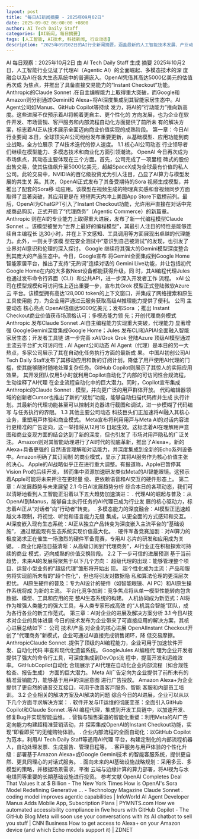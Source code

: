 ```yaml
---
layout: post
title: "每日AI新闻摘要 - 2025年09月02日"
date: 2025-09-02 06:00:00 +0800
author: AI Tech Daily Staff
categories: [AI新闻, 每日摘要]
tags: [人工智能, AI技术, 科技新闻, 行业动态]
description: "2025年09月02日的AI行业新闻摘要，涵盖最新的人工智能技术发展、产业动态和市场趋势。"
---
```


AI 每⽇观察：2025年10⽉2⽇
由 AI Tech Daily Staff ⽣成
摘要
2025年10⽉2⽇，⼈⼯智能⾏业⻅证了代理AI（Agentic AI）的全⾯崛起、多模态技术的深
度融合以及AI在各⼤⽣态系统中的普遍嵌⼊。OpenAI凭借其⾼达5000亿美元的估值再次成
为焦点，并推出了具备直接交易能⼒的“Instant Checkout”功能。Anthropic的Claude
Sonnet  . 在⾃主编程能⼒上取得重⼤突破，⽽Google和Amazon则分别通过Gemini和
Alexa+将AI深度集成到其智能家居⽣态中。AI Agent公司如Manus、GitHub Copilot等持续
发⼒，将AI的“⾏动能⼒”推向新⾼度。这些进展不仅预⽰着AI将朝着更⾃主、更个性化的
⽅向发展，也为企业在软件开发、市场营销、客⼾服务和内部流程⾃动化⽅⾯提供了前所未
有的解决⽅案，标志着AI正从技术展⽰全⾯迈向商业价值实现的成熟阶段。
第⼀章：今⽇AI⾏业要闻
本⽇，全球顶尖AI公司纷纷发布重要更新，从基础模型、应⽤功能到商业战略，全⽅位展⽰
了AI技术迭代的惊⼈速度。
1.1 核⼼AI公司动态
⾏业领导者们继续在模型能⼒、多模态技术和商业化⽅⾯引领潮流。
OpenAI 今⽇再次成为市场焦点，其动态主要体现在三个⽅⾯。⾸先，公司完成了⼀项⾥程
碑式的股份出售交易，使其估值飙升⾄5000亿美元，超越SpaceX成为全球最有价值的私⼈
公司。此轮交易中，NVIDIA的百亿级投资尤为引⼈注⽬，凸显了AI算⼒与模型发展的共⽣关
系。其次，OpenAI正式发布了其备受期待的Sora  视频⽣成模型，并推出了配套的Sora移
动应⽤。该模型在视频⽣成的物理真实感和⾳视频同步⽅⾯取得了显著突破，其应⽤更是在
短短两天内冲上美国App Store下载榜前列。最后，OpenAI为ChatGPT引⼊了Instant
Checkout功能，允许⽤⼾直接在对话中完成商品购买，正式开启了“代理商务”（Agentic
Commerce）的新篇章。
Anthropic 则在AI的专业能⼒上取得重⼤进展，发布了新⼀代编程模型Claude Sonnet
 . 。该模型被誉为“世界上最好的编程模型”，其最引⼈注⽬的特性是能够连续⾃主编程⻓
达30⼩时，并在上下⽂感知、⼯具调⽤等⽅⾯展现出卓越的代理能⼒。此外，⼀则关于该模
型在安全测试中“意识到⾃⼰被测试”的发现，也引发了业界对AI意识和伦理的深⼊探讨。
Google 继续将其强⼤的Gemini模型深度整合到其庞⼤的产品⽣态中。今⽇，Google宣布
将Gemini全⾯集成到Google Home智能家居平台，推出了⽀持“⽆热词”连续对话的
Gemini Live功能，并让包括初代Google Home在内的⼤多数Nest设备都能获得升级。同
时，其AI编程代理Jules也通过发布命令⾏界⾯（CLI）和公共API，进⼀步深⼊开发者⼯作
流程。
xAI 公司在模型规模和可访问性上迈出重要⼀步，宣布其Grok  模型正式登陆微软Azure云
平台。该模型拥有⾼达128,000 token的上下⽂窗⼝，并集成了⽹络搜索和原⽣⼯具使⽤能
⼒，为企业⽤⼾通过云服务获取⾼级AI推理能⼒提供了便利。
公司 主要动态 核⼼亮点
OpenAI估值达5000亿美元；发布Sora  ；推出
Instant Checkout商业价值获市场顶格认可；多模态能⼒领
先；开创代理商务模式
Anthropic 发布Claude Sonnet  . AI⾃主编程能⼒实现重⼤突破，代理能⼒
显著增强
GoogleGemini深度集成Google Home；Jules
发布CLI和APIAI全⾯融⼊智能家居⽣态；开发者⼯具链
进⼀步完善
xAI/Grok Grok  登陆Azure 顶级AI模型通过主流云平台扩⼤可访问性
 .  AI Agent公司动态
AI Agent（代理）是本⽇的另⼀⼤热点，多家公司展⽰了其在⾃动化任务执⾏⽅⾯的最新成
果。
中国AI初创公司AI Tech Daily Staff发布了其移动应⽤和新的订阅计划，降低了⽤⼾使⽤AI代理的⻔
槛，使其能够随时随地处理复杂任务。GitHub Copilot则展⽰了其惊⼈的实际应⽤效果，
其开发团队仅⽤5⼩时就利⽤Copilot⾃动化了内部的可访问性合规流程，⽣动诠释了AI代理
在企业流程⾃动化中的巨⼤潜⼒。同时，Copilot宣布集成Anthropic的Claude Sonnet  . 
模型，并向更⼴泛的⽤⼾群体开放。
代码编辑器领域的创新者Cursor也推出了新的“规划”功能，能够⾃动扫描代码库并⽣成
执⾏计划。其最新的代理功能甚⾄可以控制浏览器进⾏截图和调试，进⼀步模糊了代码编写
与任务执⾏的界限。
1.3 其他主要公司动态
科技巨头们正加速将AI融⼊其核⼼业务，重塑⽤⼾体验和商业模式。
Meta宣布将利⽤⽤⼾与Meta AI的对话内容进⾏更精准的⼴告定向，这⼀举措将从12⽉16
⽇起⽣效。这标志着AI在理解⽤⼾意图和商业变现⽅⾯的结合达到了新的深度，但也引发了
市场对⽤⼾隐私的⼴泛关注。
Amazon则对其智能助理进⾏了AI时代的彻底⾰新，推出了Alexa+。新的Alexa+具备更强的
⾃然语⾔理解和对话能⼒，并深度集成到全新的Echo系列设备中。Amazon明确了其订阅制
的商业模式，显⽰了其将AI服务作为核⼼价值主张的决⼼。
Apple的AI战略似乎正在进⾏重⼤调整。有报道称，Apple已暂停其Vision Pro的后续开发，
转⽽集中资源加速研发类似Meta的AI智能眼镜。这预⽰着Apple可能将未来押注在更轻量
级、更依赖语⾳和AI交互的硬件形态上。
第⼆章：AI发展趋势与未来展望
2.1 今⽇AI发展趋势分析
综合本⽇的各项动态，我们可以清晰地看到⼈⼯智能正沿着以下五⼤趋势加速演进：
 . 代理AI的崛起与普及：从OpenAI到Manus，能够⾃主执⾏任务的AI代理已成为⾏业发
展的核⼼驱动⼒，标志着AI正从“对话者”向“⾏动者”转变。
 . 多模态能⼒的深度融合：AI模型正迅速超越⽂本限制，将视觉、听觉和语⾔能⼒⽆缝
集成，以更全⾯的⽅式感知和交互。
 . AI深度嵌⼊现有⽣态系统：AI正从独⽴产品转变为深度嵌⼊主流平台的“基础设施”，
通过赋能现有⽣态系统实现价值最⼤化。
 . 硬件军备竞赛加剧：对AI算⼒的极度渴求正在催⽣⼀场激烈的硬件军备竞赛，专⽤AI
芯⽚的研发和应⽤成为关键。
 . 商业化路径⽇益清晰：从⾼级订阅到“代理商务”，AI⾏业正在积极探索可持续的商业
模式，迈向成熟的价值交换阶段。
2.2 下⼀步可信的进展预测
基于当前趋势，未来AI的发展将聚焦于以下⼏个⽅向：
超级代理的出现：能够管理整个项⽬、运营⼩型业务的“超级代理”雏形将开始出
现。
超个性化成为主流：产品和服务将实现前所未有的“超个性化”，但也将引发对数据隐
私和算法伦理的更深层次担忧。
AI原⽣硬件的普及：专为AI设计的硬件（如智能眼镜、AI PC）和AI原⽣操作系统将成
为新的主流。
平台化竞争加剧：竞争焦点将从单⼀模型性能转向包含数据、模型、⼯具和应⽤的完
整AI⽣态系统的构建。
⼈机协同成为新范式：AI将作为增强⼈类能⼒的强⼤⼯具，与⼈类专家形成⾼效
的“⼈机混合智能”团队，成为各⾏各业的新⼯作范式。
第三章：AI对企业的进展及解决⽅案分析
3.1 今⽇AI技术对企业的具体进展
今⽇的技术发布为企业带来了可直接应⽤的解决⽅案，其核⼼进展总结如下：
公司 技术/产品 对企业的核⼼进展
OpenAIInstant
Checkout开创了“代理商务”新模式，企业可通过AI直接完成销售闭环，降
低交易摩擦。
AnthropicClaude Sonnet
 . 提供了顶级的AI编程能⼒，企业可⽤于加速软件开发、⾃动化代码
审查和现代化遗留系统。
GoogleJules AI编程代
理为企业开发者提供了强⼤的命令⾏⼯具，可深度集成到DevOps流
程中，提⾼开发和运维效率。
GitHubCopilot⾃动化
合规展⽰了AI代理在⾃动化企业内部流程（如合规性检查、报告⽣成）
⽅⾯的巨⼤潜⼒。
Meta AI⼴告定向为企业提供了前所未有的精准营销能⼒，能够基于⽤⼾的深层意图
进⾏⼴告投放。
Amazon Alexa+为企业提供了更⾃然的语⾳交互接⼝，可⽤于改善客⼾服务、智能
客服和内部员⼯培训。
3.2 企业相关的解决⽅案及AI解决的问题
综合今⽇的AI进展，企业可以从以下⼏个⽅⾯寻求解决⽅案：
 . 软件开发与IT运维的彻底变⾰：全⾯引⼊GitHub Copilot和Claude Sonnet  . 等AI
编程代理，集成到开发⼯具链中，以加速开发、修复Bug并实现智能运维。
 . 营销与销售渠道的智能化重塑：利⽤Meta的AI⼴告定向能⼒构建超精准营销活动，并
探索集成OpenAI的Instant Checkout功能，实现“即看即买”的⽆缝购物体验。
 . 企业内部流程的全⾯⾃动化：以GitHub Copilot为范本，利⽤AI Tech Daily Staff等通⽤AI代理
平台，构建定制化的内部流程机器⼈，⾃动处理发票、⽣成报告、管理⽇程等。
 . 客⼾服务与⽤⼾体验的个性化升级：部署基于Amazon Alexa+或Google Gemini技术
的智能客服系统，提供更⾃然、更具同理⼼的对话式服务。
 . ⾯向未来的AI基础设施战略规划：采⽤多云、多模型的策略，并根据场景需求，平衡
云端与边缘计算的算⼒部署，将AI视为与⽔电煤同等重要的⻓期基础设施进⾏投资。
参考⽂献
OpenAI Completes Deal That Values It at $    Billion - The New York Times
How is OpenAI's Sora   Model Redeﬁning Generative ... - Technology Magazine
Claude Sonnet  .  coding model improves agentic capabilities | InfoWorld
AI Agent Developer Manus Adds Mobile App, Subscription Plans | PYMNTS.com
How we automated accessibility compliance in ﬁve hours with GitHub Copilot -
The GitHub Blog
Meta will soon use your conversations with its AI chatbot to sell you stuﬀ | CNN
Business
How to get access to Alexa+ on your Amazon device (and which Echo models
support it) | ZDNET
